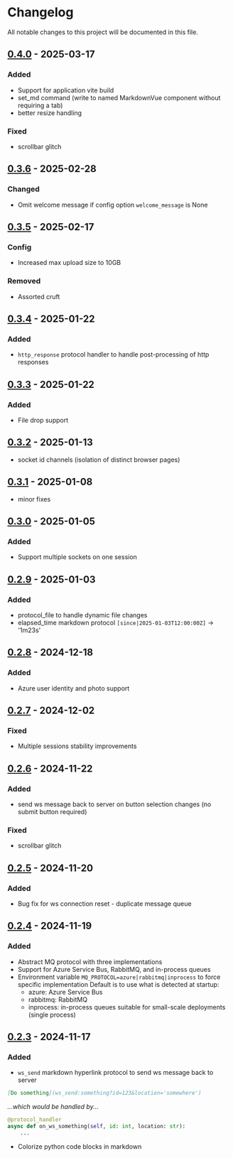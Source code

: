 # Changelog

All notable changes to this project will be documented in this file.

## [0.4.0] - 2025-03-17

### Added
- Support for application vite build
- set_md command (write to named MarkdownVue component without requiring a tab)
- better resize handling

### Fixed
- scrollbar glitch

## [0.3.6] - 2025-02-28

### Changed
- Omit welcome message if config option `welcome_message` is None

## [0.3.5] - 2025-02-17

### Config
- Increased max upload size to 10GB

### Removed
- Assorted cruft

## [0.3.4] - 2025-01-22

### Added
- `http_response` protocol handler to handle post-processing of http responses

## [0.3.3] - 2025-01-22

### Added
- File drop support

## [0.3.2] - 2025-01-13

- socket id channels (isolation of distinct browser pages)

## [0.3.1] - 2025-01-08

- minor fixes

## [0.3.0] - 2025-01-05

### Added
- Support multiple sockets on one session

## [0.2.9] - 2025-01-03

### Added
- protocol_file to handle dynamic file changes
- elapsed_time markdown protocol `[since|2025-01-03T12:00:00Z]` -> '1m23s'

## [0.2.8] - 2024-12-18

### Added
- Azure user identity and photo support

## [0.2.7] - 2024-12-02

### Fixed
- Multiple sessions stability improvements

## [0.2.6] - 2024-11-22

### Added
- send ws message back to server on button selection changes (no submit button required)

### Fixed
- scrollbar glitch

## [0.2.5] - 2024-11-20

### Added
- Bug fix for ws connection reset - duplicate message queue

## [0.2.4] - 2024-11-19

### Added
- Abstract MQ protocol with three implementations
- Support for Azure Service Bus, RabbitMQ, and in-process queues
- Environment variable `MQ_PROTOCOL=azure|rabbitmq|inprocess` to force specific implementation
    Default is to use what is detected at startup:
    - azure: Azure Service Bus
    - rabbitmq: RabbitMQ
    - inprocess: in-process queues suitable for small-scale deployments (single process)

## [0.2.3] - 2024-11-17

### Added
- `ws_send` markdown hyperlink protocol to send ws message back to server

``` markdown
[Do something](ws_send:something?id=123&location='somewhere')
```
*...which would be handled by...*

```python
@protocol_handler
async def on_ws_something(self, id: int, location: str):
    ...
```

- Colorize python code blocks in markdown

[0.4.0]: https://github.com/kenseehart/agi.green/compare/v0.3.6...v0.4.0
[0.3.6]: https://github.com/kenseehart/agi.green/compare/v0.3.5...v0.3.6
[0.3.5]: https://github.com/kenseehart/agi.green/compare/v0.3.4...v0.3.5
[0.3.4]: https://github.com/kenseehart/agi.green/compare/v0.3.3...v0.3.4
[0.3.3]: https://github.com/kenseehart/agi.green/compare/v0.3.2...v0.3.3
[0.3.2]: https://github.com/kenseehart/agi.green/compare/v0.3.1...v0.3.2
[0.3.1]: https://github.com/kenseehart/agi.green/compare/v0.3.0...v0.3.1
[0.3.0]: https://github.com/kenseehart/agi.green/compare/v0.2.9...v0.3.0
[0.2.9]: https://github.com/kenseehart/agi.green/compare/v0.2.8...v0.2.9
[0.2.8]: https://github.com/kenseehart/agi.green/compare/v0.2.7...v0.2.8
[0.2.7]: https://github.com/kenseehart/agi.green/compare/v0.2.6...v0.2.7
[0.2.6]: https://github.com/kenseehart/agi.green/compare/v0.2.5...v0.2.6
[0.2.5]: https://github.com/kenseehart/agi.green/compare/v0.2.4...v0.2.5
[0.2.4]: https://github.com/kenseehart/agi.green/compare/v0.2.3...v0.2.4
[0.2.3]: https://github.com/kenseehart/agi.green/compare/v0.2.2...v0.2.3
